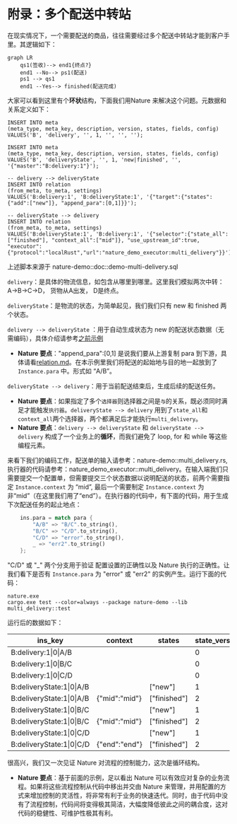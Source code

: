 # 附录：多个配送中转站

在现实情况下，一个需要配送的商品，往往需要经过多个配送中转站才能到客户手里。其逻辑如下：

```mermaid
graph LR
	qs1(签收)--> end1{终点?}
	end1 --No--> ps1(配送)
	ps1 --> qs1
	end1 --Yes--> finished(配送完成)
```

大家可以看到这里有个**环状**结构，下面我们用Nature 来解决这个问题。元数据和关系定义如下：

```mysql
INSERT INTO meta
(meta_type, meta_key, description, version, states, fields, config)
VALUES('B', 'delivery', '', 1, '', '', '');

INSERT INTO meta
(meta_type, meta_key, description, version, states, fields, config)
VALUES('B', 'deliveryState', '', 1, 'new|finished', '', '{"master":"B:delivery:1"}');

-- delivery --> deliveryState
INSERT INTO relation
(from_meta, to_meta, settings)
VALUES('B:delivery:1', 'B:deliveryState:1', '{"target":{"states":{"add":["new"]}, "append_para":[0,1]}}');

-- deliveryState --> delivery
INSERT INTO relation
(from_meta, to_meta, settings)
VALUES('B:deliveryState:1', 'B:delivery:1', '{"selector":{"state_all":["finished"], "context_all":["mid"]}, "use_upstream_id":true, "executor":{"protocol":"localRust","url":"nature_demo_executor:multi_delivery"}}');
```

上述脚本来源于 nature-demo::doc::demo-multi-delivery.sql

`delivery`：是具体的物流信息，如包含从哪里到哪里。这里我们模拟两次中转： A->B->C->D， 货物从A出发， D是终点。

`deliveryState`：是物流的状态，为简单起见，我们我们只有 new 和 finished 两个状态。

`delivery --> deliveryState` ：用于自动生成状态为 new 的配送状态数据（无需编码），具体介绍请参考[之前示例](emall-1-order-generate.md)

- **Nature 要点**："append_para":[0,1] 是说我们要从上游复制 para 到下游，具体请看[relation.md](https://github.com/llxxbb/Nature/blob/master/doc/ZH/help/relation.md)。在本示例里我们将配送的起始地与目的地一起放到了 `Instance.para` 中。形式如 “A/B”。

`deliveryState --> delivery`：用于当前配送结束后，生成后续的配送任务。

- **Nature 要点**：如果指定了多个`选择器`则选择器之间是`与`的关系，既必须同时满足才能触发`执行器`。`deliveryState --> delivery` 用到了`state_all`和`context_all`两个选择器，两个都满足后才能执行`multi_delivery`。
- **Nature 要点**：`delivery --> deliveryState` 和 `deliveryState --> delivery` 构成了一个业务上的**循环**，而我们避免了 loop, for 和 while 等这些编程元素。

来看下我们的编码工作，配送单的输入请参考：nature-demo::multi_delivery.rs, 执行器的代码请参考：nature_demo_executor::multi_delivery。在输入端我们只需要提交一个配置单，但需要提交三个状态数据以说明配送的状态，前两个需要指定 `Instance.context` 为 “mid”, 最后一个需要制定 `Instance.context` 为非“mid”（在这里我们用了“end”）。在执行器的代码中，有下面的代码，用于生成下次配送任务的起止地点：

```rust
    ins.para = match para {
        "A/B" => "B/C".to_string(),
        "B/C" => "C/D".to_string(),
        "C/D" => "error".to_string(),
        _ => "err2".to_string()
    };
```

"C/D" 或 "_" 两个分支用于验证 配置设置的正确性以及 Nature 执行的正确性。让我们看下是否有 `Instance.para` 为 "error" 或 "err2" 的实例产生。运行下面的代码：

```shell
nature.exe
cargo.exe test --color=always --package nature-demo --lib multi_delivery::test
```

运行后的数据如下：

| ins_key | context | states | state_version | from_key |
| ------- | ------- | ------ | ------------- | -------- |
|B:delivery:1\|0\|A/B|         |        | 0 |          |
|B:delivery:1\|0\|B/C|         |        | 0 |B:deliveryState:1\|0\|A/B\|2|
|B:delivery:1\|0\|C/D|         |        | 0 |B:deliveryState:1\|0\|B/C\|2|
|B:deliveryState:1\|0\|A/B|| ["new"] | 1 |B:delivery:1\|0\|A/B\|0|
|B:deliveryState:1\|0\|A/B| {"mid":"mid"} | ["finished"] | 2 |          |
|B:deliveryState:1\|0\|B/C|         | ["new"] | 1 |B:delivery:1\|0\|B/C\|0|
|B:deliveryState:1\|0\|B/C| {"mid":"mid"} | ["finished"] | 2 |          |
|B:deliveryState:1\|0\|C/D|         | ["new"] | 1 |B:delivery:1\|0\|C/D\|0|
|B:deliveryState:1\|0\|C/D| {"end":"end"} | ["finished"] | 2 | |

很高兴，我们又一次见证 Nature 对流程的控制能力，这次是循环结构。

- **Nature 要点**：基于前面的示例，足以看出 Nature 可以有效应对复杂的业务流程。如果将这些流程控制从代码中移出并交由 Nature 来管理，并用配置的方式来增加控制的灵活性，将非常有利于业务的快速迭代。同时，由于代码中没有了流程控制，代码间将变得极其简洁，大幅度降低彼此之间的耦合度，这对代码的稳健性、可维护性极其有利。